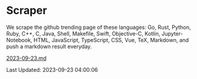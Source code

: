 # Scraper

We scrape the github trending page of these languages: Go, Rust, Python, Ruby, C++, C, Java, Shell, Makefile, Swift, Objective-C, Kotlin, Jupyter-Notebook, HTML, JavaScript, TypeScript, CSS, Vue, TeX, Markdown, and push a markdown result everyday.

[2023-09-23.md](https://github.com/yangwenmai/github-trending-backup/blob/master/2023-09-23.md)

Last Updated: 2023-09-23 04:00:06